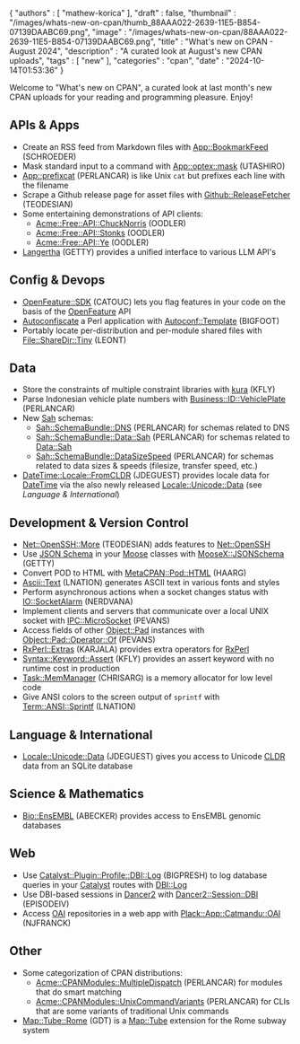 {
   "authors" : [
      "mathew-korica"
   ],
   "draft" : false,
   "thumbnail" : "/images/whats-new-on-cpan/thumb_88AAA022-2639-11E5-B854-07139DAABC69.png",
   "image" : "/images/whats-new-on-cpan/88AAA022-2639-11E5-B854-07139DAABC69.png",
   "title" : "What's new on CPAN - August 2024",
   "description" : "A curated look at August's new CPAN uploads",
   "tags" : [
      "new"
   ],
   "categories" : "cpan",
   "date" : "2024-10-14T01:53:36"
}


Welcome to "What's new on CPAN", a curated look at last month's new CPAN uploads for your reading and programming pleasure. Enjoy!

APIs & Apps
-----------
* Create an RSS feed from Markdown files with [App::BookmarkFeed](https://metacpan.org/pod/App::BookmarkFeed) (SCHROEDER)
* Mask standard input to a command with [App::optex::mask](https://metacpan.org/pod/App::optex::mask) (UTASHIRO)
* [App::prefixcat](https://metacpan.org/pod/App::prefixcat) (PERLANCAR) is like Unix `cat` but prefixes each line with the filename
* Scrape a Github release page for asset files with [Github::ReleaseFetcher](https://metacpan.org/pod/Github::ReleaseFetcher) (TEODESIAN)
* Some entertaining demonstrations of API clients:
	* [Acme::Free::API::ChuckNorris](https://metacpan.org/pod/Acme::Free::API::ChuckNorris) (OODLER)
	* [Acme::Free::API::Stonks](https://metacpan.org/pod/Acme::Free::API::Stonks) (OODLER)
	* [Acme::Free::API::Ye](https://metacpan.org/pod/Acme::Free::API::Ye) (OODLER)
* [Langertha](https://metacpan.org/pod/Langertha) (GETTY) provides a unified interface to various LLM API's


Config & Devops
---------------
* [OpenFeature::SDK](https://metacpan.org/pod/OpenFeature::SDK) (CATOUC) lets you flag features in your code on the basis of the [OpenFeature](https://openfeature.dev/) API
* [Autoconfiscate](https://github.com/rlauer6/autoconf-template-perl/blob/main/README.md#why-autoconfiscate) a Perl application with [Autoconf::Template](https://metacpan.org/pod/Autoconf::Template) (BIGFOOT)
* Portably locate per-distribution and per-module shared files with [File::ShareDir::Tiny](https://metacpan.org/pod/File::ShareDir::Tiny) (LEONT)


Data
----
* Store the constraints of multiple constraint libraries with [kura](https://metacpan.org/pod/kura) (KFLY)
* Parse Indonesian vehicle plate numbers with [Business::ID::VehiclePlate](https://metacpan.org/pod/Business::ID::VehiclePlate) (PERLANCAR)
* New [Sah](https://metacpan.org/pod/Sah) schemas:
	* [Sah::SchemaBundle::DNS](https://metacpan.org/pod/Sah::SchemaBundle::DNS) (PERLANCAR) for schemas related to DNS
	* [Sah::SchemaBundle::Data::Sah](https://metacpan.org/pod/Sah::SchemaBundle::Data::Sah) (PERLANCAR) for schemas related to [Data::Sah](https://metacpan.org/pod/Data::Sah)
	* [Sah::SchemaBundle::DataSizeSpeed](https://metacpan.org/pod/Sah::SchemaBundle::DataSizeSpeed) (PERLANCAR) for schemas related to data sizes & speeds (filesize, transfer speed, etc.)
* [DateTime::Locale::FromCLDR](https://metacpan.org/pod/DateTime::Locale::FromCLDR) (JDEGUEST) provides locale data for [DateTime](https://metacpan.org/pod/DateTime) via the also newly released [Locale::Unicode::Data](https://metacpan.org/pod/Locale::Unicode::Data) (see *Language & International*)


Development & Version Control
-----------------------------
* [Net::OpenSSH::More](https://metacpan.org/pod/Net::OpenSSH::More) (TEODESIAN) adds features to [Net::OpenSSH](https://metacpan.org/pod/Net::OpenSSH)
* Use [JSON Schema](https://json-schema.org) in your [Moose](https://metacpan.org/pod/Moose) classes with [MooseX::JSONSchema](https://metacpan.org/pod/MooseX::JSONSchema) (GETTY)
* Convert POD to HTML with [MetaCPAN::Pod::HTML](https://metacpan.org/pod/MetaCPAN::Pod::HTML) (HAARG)
* [Ascii::Text](https://metacpan.org/pod/Ascii::Text) (LNATION) generates ASCII text in various fonts and styles
* Perform asynchronous actions when a socket changes status with [IO::SocketAlarm](https://metacpan.org/pod/IO::SocketAlarm) (NERDVANA)
* Implement clients and servers that communicate over a local UNIX socket with [IPC::MicroSocket](https://metacpan.org/pod/IPC::MicroSocket) (PEVANS)
* Access fields of other [Object::Pad](https://metacpan.org/pod/Object::Pad) instances with [Object::Pad::Operator::Of](https://metacpan.org/pod/Object::Pad::Operator::Of) (PEVANS)
* [RxPerl::Extras](https://metacpan.org/pod/RxPerl::Extras) (KARJALA) provides extra operators for [RxPerl](https://metacpan.org/pod/RxPerl)
* [Syntax::Keyword::Assert](https://metacpan.org/pod/Syntax::Keyword::Assert) (KFLY) provides an assert keyword with no runtime cost in production
* [Task::MemManager](https://metacpan.org/pod/Task::MemManager) (CHRISARG) is a memory allocator for low level code
* Give ANSI colors to the screen output of `sprintf` with [Term::ANSI::Sprintf](https://metacpan.org/pod/Term::ANSI::Sprintf) (LNATION)


Language & International
------------------------
* [Locale::Unicode::Data](https://metacpan.org/pod/Locale::Unicode::Data) (JDEGUEST) gives you access to Unicode [CLDR](https://cldr.unicode.org) data from an SQLite database


Science & Mathematics
---------------------
* [Bio::EnsEMBL](https://metacpan.org/pod/Bio::EnsEMBL) (ABECKER) provides access to EnsEMBL genomic databases


Web
---
* Use [Catalyst::Plugin::Profile::DBI::Log](https://metacpan.org/pod/Catalyst::Plugin::Profile::DBI::Log) (BIGPRESH) to log database queries in your [Catalyst](https://metacpan.org/pod/Catalyst) routes with [DBI::Log](https://metacpan.org/pod/DBI::Log) 
* Use DBI-based sessions in [Dancer2](https://metacpan.org/pod/Dancer2) with [Dancer2::Session::DBI](https://metacpan.org/pod/Dancer2::Session::DBI) (EPISODEIV)
* Access [OAI](https://www.openarchives.org) repositories in a web app with [Plack::App::Catmandu::OAI](https://metacpan.org/pod/Plack::App::Catmandu::OAI) (NJFRANCK)


Other
-----
* Some categorization of CPAN distributions:
	* [Acme::CPANModules::MultipleDispatch](https://metacpan.org/pod/Acme::CPANModules::MultipleDispatch) (PERLANCAR) for modules that do smart matching
	* [Acme::CPANModules::UnixCommandVariants](https://metacpan.org/pod/Acme::CPANModules::UnixCommandVariants) (PERLANCAR) for CLIs that are some variants of traditional Unix commands
* [Map::Tube::Rome](https://metacpan.org/pod/Map::Tube::Rome) (GDT) is a [Map::Tube](https://metacpan.org/pod/Map::Tube) extension for the Rome subway system

